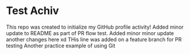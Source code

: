 # Test Achiv
This repo was created to initialize my GitHub profile activity!
Added minor update to README as part of PR flow test.
Added minor minor update another changes here xd
THis line was added on a feature branch for PR testing
Another practice example of using Git
